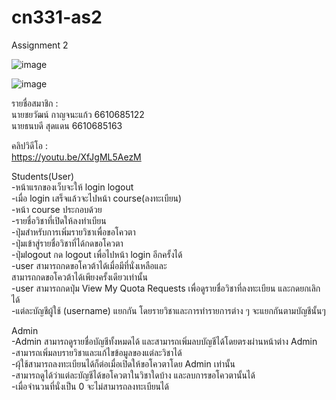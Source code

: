 # cn331-as2
Assignment 2

![image](https://github.com/user-attachments/assets/ee3d3393-2af9-4aa9-9840-5c86eec3f850)

![image](https://github.com/user-attachments/assets/5d95cef9-a927-470a-a93d-ad60f89923a8)

รายชื่อสมาชิก :  
นายชยวัฒน์ กาญจนะแก้ว 6610685122  
นายธนบดี สุดแดน 6610685163  

คลิปวิดีโอ :  
https://youtu.be/XfJgML5AezM  



Students(User)  
-หน้าแรกของเว็บจะให้ login logout  
-เมื่อ login เสร็จแล้วจะไปหน้า course(ลงทะเบียน)  
-หน้า course ประกอบด้วย  
    -รายชื่อวิชาที่เปิดให้ลงทำเบียน  
    -ปุ่มสำหรับการเพิ่มรายวิชาเพื่อขอโควตา  
    -ปุ่มเข้าสู่รายชื่อวิชาที่ได้กดขอโควตา  
    -ปุ่มlogout กด logout เพื่อไปหน้า login อีกครั้งได้  
-user สามารถกดขอโควต้าได้เมื่อมีที่นั่งเหลือและ  
สามารถกดขอโควต้าได้เพียงครั้งเดียวเท่านั้น  
-user สามารถกดปุ่ม View My Quota Requests เพื่อดูรายชื่อวิชาที่ลงทะเบียน และกดยกเลิกได้  
-แต่ละบัญชีผู้ใช้ (username) แยกกัน โดยรายวิชาและการทำรายการต่าง ๆ จะแยกกันตามบัญชีนั้นๆ  

Admin  
-Admin สามารถดูรายชื่อบัญชีทั้งหมดได้ และสามารถเพิ่มลบบัญชีได้โดยตรงผ่านหน้าต่าง Admin 
-สามารถเพิ่มลบรายวิชาและแก้ไขข้อมูลของแต่ละวิชาได้  
-ผุ้ใช้สามารถลงทะเบียนได้ก็ต่อเมื่อเปิดให้ขอโควตาโดย Admin เท่านั้น  
-สามารถดูได้ว่าแต่ละบัญชีได้ขอโควตาในวิชาใดบ้าง และลบการขอโควตานั้นได้  
-เมื่อจำนวนที่นั่งเป็น 0 จะไม่สามารถลงทะเบียนได้  

